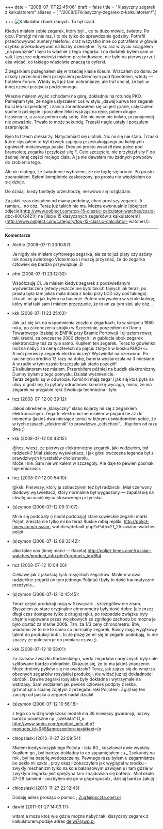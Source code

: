 +++
date = "2008-07-11T22:45:06"
draft = false
title = "Klasyczny zegarek z kalkulatorem"
aliases = [ "/2008/07/klasyczny-zegarek-z-kalkulatorem/",]

+++
![Kalkulator i bank danych. To był
czad.](http://cache.wists.com/thumbnails/d/44/d4406841508c5a50c6094a8c910a5302-med)

Kiedyś miałem sobie zegarek, który był... co tu dużo mówić, świetny. Po ojcu.
Pomógł mi nie raz, i to nie tylko do sprawdzania godziny. Potrafił
przechowywać numery telefonu, oraz wszystko inne co potrafiłem w głowie szybko
przekodowywać na liczby dziesiętne. Tylko raz w życiu ściągałem „na poważnie”
i było to właśnie z tego zegarka. I na dodatek byłem sam w sali. I jeszcze
odpowiedzi miałem przekodowane, nie było na pierwszy rzut oka widać, co
takiego właściwie znaczą te cyferki.

Z zegarkiem pożegnałem się w trzeciej klasie liceum. Wracałem do domu ze
szkoły i przechodziłem przejściem podziemnym pod Novotelem, wtedy — hotelem
Forum. Wtedy byli już tam ochroniarze, ale traf chciał, że byli w innej części
przejścia podziemnego.

Właśnie miałem wyjść schodami na górę, dokładnie na rotundę PKO. Pamiętam
tyle, że nagle usłyszałem coś w stylu „dawaj kurwa ten zegarek bo ci łeb
rozpierdolę”, i zanim zorientowałem się co jest grane, usłyszałem suche
trzaśnięcie i poczułem lekki wstrząs na ręce, potem drugie trzaśnięcie, a
zaraz potem całą serię. Ale nic mnie nie bolało, przynajmniej nie poważnie.
Trwało to może sekundę. Trzaski nagle ustały i poczułem szarpnięcie.

Było to trzech dresiarzy. Natychmiast się ulotnili. Nic mi się nie stało.
Trzaski które słyszałem to był dźwięk zapięcia przeskakującego po kolejnych
ogniwach metalowego paska. Dres po prostu wsadził dwa palce pod bransoletę
zegarka i przyłożył siłę F. Całe szczęście, nie przyłożył siły F do żadnej
innej części mojego ciała. A ja nie dawałem mu żadnych powodów do zrobienia
tego.

Ale nie dlatego, że świadomie wybrałem, że nie będę się bronić. Po prostu
zbaraniałem. Byłem kompletnie zaskoczony, po prostu nie wiedziałem co się
dzieje.

Do dzisiaj, kiedy tamtędy przechodzę, nerwowo się rozglądam.

Za jakiś czas dostałem od mamy podobny, choć prostszy zegarek. A tamten... no
cóż. Teraz już takich nie ma. Można ewentualnie [obejrzeć
zdjęcie](http://www.oobject.com/top-15-classic-calculator-watches/casio-
dbc-600/2421/) na [liście 15 klasycznych zegarków z
kalkulatorem](http://www.oobject.com/category/top-15-classic-calculator-
watches/).

----
**Komentarze**

* AleAle (2008-07-11 23:10:57): <p>Ja nigdy nie miałem cyfrowego zegarka, ale za
  to już piąty czy szósty rok noszę świetnego Victorinoxa i muszę przyznać, że
  do zegarka człowiek się bardzo przywiązuje ;D</p>
* pfm (2008-07-11 23:12:30): <p>Współczuję Ci. Ja miałem kiedyś zegarek z
  podświetlanym wyświetlaczem (wtedy jeszcze nie było takich fajnych jak teraz,
  po prostu była tam jakaś mała dioda z boku przy <span class="caps">LCD</span>
  czy coś takiego). Ukradli mi go jak byłem na basenie. Potem widywałem w szkole
  kolegę, który miał taki sam i miałem przeczucie, że to on za tym stoi, ale
  cóż...</p>
* kkk (2008-07-11 23:25:03): <p>Jak już się tak na wspomnienia zeszło o
  zegarkach, to w sierpniu 1980 roku, po zakończeniu strajku w Szczecinie,
  poszedłem do Domu Towarowego (dzisiaj to <span class="caps">EMPIK</span> przy
  Bramie Portowej) i ujrzałem rower, taki średni, za ówczesne 2000 złotych i w
  gablocie obok zegarek elektroniczny też za tyle samo. Kupiłem ten zegarek.
  Teraz to gówienko można nabyć za cenę czterech do pięciu złotych w kiosku
  RUCH-u.<br /> A mój pierwszy zegarek elektroniczny? Wyświetlał na czerwono. Po
  naciśnięciu średnio 12 razy na dobę, bateria wystarczała na 3 miesiace. A w
  radio w tym czasie brzęczało jak stado pszczół!<br /> Z kalkulatorem tez
  miałem. Przerobiłem później na budzik elektroniczny. Dumny byłem z tego
  pomysłu. Działał wyśmienicie.<br /> Teraz zegarki są w odwrocie. Komórki mają
  zegar i jak się ktoś pyta na ulicy o godzinę, to pytany odruchowo komórkę
  wyciąga, mimo, że ma zegarek na przgubie ręki. Ewolucja techniczna i tyle.</p>
* hcz (2008-07-12 00:39:12): <p>Jakoś określenie &#8222;klasyczny&#8221; słabo
  kojarzy mi się z zegarkiem elektronicznym. Zegarki elektroniczne miałem w
  pogardzie aż do momentu (jakieś dwa miesiące temu) w którym uświadomiłem
  sobie, że w tych czasach &#8222;elektronik&#8221; to prawdziwy
  &#8222;oldschool&#8221;... Kupiłem od razu dwa ;)</p>
* kkk (2008-07-12 00:43:15): <p>@hcz, wiesz, że pierwszy elektroniczny zegarek,
  jaki widziałem, był radziecki? Miał zielony wyświetlacz, i jak głosi ówczesna
  legenda był z prawdziwych kryształów cholesterolu.<br /> Może i nie. Sam nie
  wnikałem w szczegóły. Ale daje to pewien posmak tajemniczości.</p>
* hcz (2008-07-12 00:54:10): <p>@kkk: Pierwszy, który ja zobaczyłem też był
  radziecki. Miał czerwony diodowy wyświetlacz, który normalnie był wygaszony
  &#8212; zapalał się na chwilę po naciśnięciu stosownego przycisku.</p>
* (s)zymon (2008-07-12 09:31:07): <p>Mnie się podobały (i nadal podobają) stare
  sowieckie zegarki marki Poljot, zresztą nie tylko mi bo teraz Ruskie robią
  repliki: http://poljot-times.com/russian-
  watches/default.php?cPath=21_25-aviator-watches-poljot</p>
* (s)zymon (2008-07-12 09:33:42): <p>albo takie coś (innej marki &#8212; Raketa)
  http://poljot-times.com/russian-watches/product_info.php?products_id=854</p>
* hcz (2008-07-12 10:04:26): <p>Ciekawe jak z jakością tych rosyjskich zegarków.
  Miałem w dwa radzieckie zegarki (w tym jednego Poljota) i były to dość
  traumatyczne przeżycia&#8230;</p>
* (s)zymon (2008-07-12 10:45:45): <p>Teraz część produkcji mają w Szwajcarii..
  szczegółów nie znam. Słyszałem że stare oryginalne chronometry były dość dobre
  (ale przez długi czas dostępne tylko z drugiej ręki), po rozpadzie związku
  były chętnie kupowane przez wojskowych ze zgniłego zachodu bo można je było
  dostać za marne 200$. Tzn. za 1/3 ceny chronometru. Btw, wiadomo że to nie to
  samo co normalny zegarek, Ruscy mają wyjątkowy talent do produkcji bubli, to
  że piszę że mi się te zegarki podobają, to nie znaczy że polecam je do pomiaru
  czasu ;)</p>
* kkk (2008-07-12 10:53:01): <p>Za czasów Związku Radzieckiego, werki zegarków
  naręcznych były całe szlifowane bardzo dokładnie. Okazuje się, że to ma jakieś
  znaczenie. Może drobiny pyłków się nie osadzały? Teraz, jak zajrzy się do
  wnętrza obecnych zegarków rosyjskiej produkcji, nie widać już tej dokładności
  obróbki. Dawne zegarki rosyjskie były dokładne i wytrzymałe na wstrząsy. Sam
  widziałem jak pewien człowiek podpity z lekka, grzmotnął o scianę zdjętym z
  przegubu ręki Poljotem. Zgiął się ten zaczep od paska a zegarek nadal
  działał.</p>
* (s)zymon (2008-07-12 10:56:18): <p>z tego co widzę większość modeli ma 36
  miesięcy gwarancji, nazwy bardzo pocieszne np &#8222;czekista&#8221; O_o<br />
  http://www.smirs.com/product_info.php?products_id=645&amp;section=text#text</p
  >
* chlopslaski (2010-11-27 22:09:54): <p>Miałem kiedyś rosyjskiego Poljota - lata
  80 , kosztował dwie wypłaty. Kupiłem go , był bardzo dokładny to co
  zapamiętałem ; +_ 2sekundy na rok , był na baterię,wodoszczelny. Pewnego razu
  byłem u zegarmistrza bo pękło mi szkło , przy okazji zobaczyłem jak wyglądał w
  środku - zwykły mechanizm tylko na kole balansowym uzwojenie i tam gdzie w
  zwykłym zegarku jest sprężyna tam znajdowała się bateria . Miał około 27-29
  kamieni - pozbyłem się go w głupi sposób , dzisiaj bardzo żałuję !</p>
* chlopslaski (2010-11-27 22:12:43): <p>Dodaję adres prosząc o pomoc ;
  Zug1@poczta.onet.pl</p>
* dawid (2011-01-27 14:03:17): <p>witam,a może ktoś wie gdzie można nabyć taki
  klasyczny zegarek z kalkulatorem.podaje adres dejwi7@wp.pl.</p>

